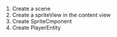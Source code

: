 
1. Create a scene
2. Create a spriteView in the content view
3. Create SpriteCmponent
4. Create PlayerEntity
